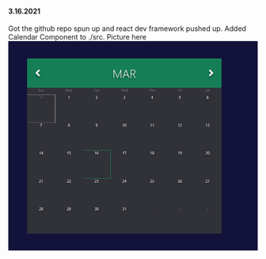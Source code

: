 #### 3.16.2021

Got the github repo spun up and react dev framework pushed up. Added Calendar Component to ./src. Picture here ![calendar-screenshot.1](https://github.com/lucasBRYG/oskar/blob/main/assets/images/calendar-screenshot.1.png)
